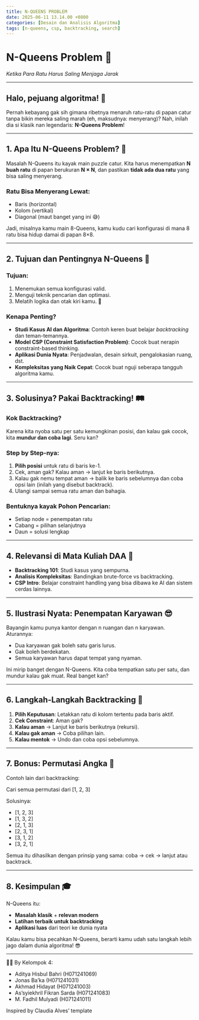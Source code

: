 ```yaml
---
title: N-QUEENS PROBLEM
date: 2025-06-11 13.14.00 +0800
categories: [Desain dan Analisis Algoritma]
tags: [n-queens, csp, backtracking, search]
---
```


# N-Queens Problem 👑  
*Ketika Para Ratu Harus Saling Menjaga Jarak*

---

## Halo, pejuang algoritma! 🚀  
Pernah kebayang gak sih gimana ribetnya menaruh ratu-ratu di papan catur tanpa bikin mereka saling marah (eh, maksudnya: menyerang)? Nah, inilah dia si klasik nan legendaris: **N-Queens Problem**!

---

## 1. Apa Itu N-Queens Problem? 🤔  
Masalah N-Queens itu kayak main puzzle catur. Kita harus menempatkan **N buah ratu** di papan berukuran **N × N**, dan pastikan **tidak ada dua ratu** yang bisa saling menyerang.

### Ratu Bisa Menyerang Lewat:
- Baris (horizontal)
- Kolom (vertikal)
- Diagonal (maut banget yang ini 😅)

Jadi, misalnya kamu main 8-Queens, kamu kudu cari konfigurasi di mana 8 ratu bisa hidup damai di papan 8×8.

---

## 2. Tujuan dan Pentingnya N-Queens 🎯  
### Tujuan:
1. Menemukan semua konfigurasi valid.
2. Menguji teknik pencarian dan optimasi.
3. Melatih logika dan otak kiri kamu. 🧠

### Kenapa Penting?
- **Studi Kasus AI dan Algoritma**: Contoh keren buat belajar *backtracking* dan teman-temannya.
- **Model CSP (Constraint Satisfaction Problem)**: Cocok buat nerapin constraint-based thinking.
- **Aplikasi Dunia Nyata**: Penjadwalan, desain sirkuit, pengalokasian ruang, dst.
- **Kompleksitas yang Naik Cepat**: Cocok buat nguji seberapa tangguh algoritma kamu.

---

## 3. Solusinya? Pakai Backtracking! 🛤️  
### Kok Backtracking?
Karena kita nyoba satu per satu kemungkinan posisi, dan kalau gak cocok, kita **mundur dan coba lagi**. Seru kan?

### Step by Step-nya:
1. **Pilih posisi** untuk ratu di baris ke-1.
2. Cek, aman gak? Kalau aman → lanjut ke baris berikutnya.
3. Kalau gak nemu tempat aman → balik ke baris sebelumnya dan coba opsi lain (inilah yang disebut backtrack).
4. Ulangi sampai semua ratu aman dan bahagia.

### Bentuknya kayak Pohon Pencarian:
- Setiap node = penempatan ratu
- Cabang = pilihan selanjutnya
- Daun = solusi lengkap

---

## 4. Relevansi di Mata Kuliah DAA 📘  
- **Backtracking 101**: Studi kasus yang sempurna.
- **Analisis Kompleksitas**: Bandingkan brute-force vs backtracking.
- **CSP Intro**: Belajar constraint handling yang bisa dibawa ke AI dan sistem cerdas lainnya.

---

## 5. Ilustrasi Nyata: Penempatan Karyawan 😎  
Bayangin kamu punya kantor dengan n ruangan dan n karyawan. Aturannya:
- Dua karyawan gak boleh satu garis lurus.
- Gak boleh berdekatan.
- Semua karyawan harus dapat tempat yang nyaman.

Ini mirip banget dengan N-Queens. Kita coba tempatkan satu per satu, dan mundur kalau gak muat. Real banget kan?

---

## 6. Langkah-Langkah Backtracking 🚶  
1. **Pilih Keputusan**: Letakkan ratu di kolom tertentu pada baris aktif.
2. **Cek Constraint**: Aman gak?
3. **Kalau aman** → Lanjut ke baris berikutnya (rekursi).
4. **Kalau gak aman** → Coba pilihan lain.
5. **Kalau mentok** → Undo dan coba opsi sebelumnya.

---

## 7. Bonus: Permutasi Angka 🔢  
Contoh lain dari backtracking:

Cari semua permutasi dari [1, 2, 3]

Solusinya:
- [1, 2, 3]
- [1, 3, 2]
- [2, 1, 3]
- [2, 3, 1]
- [3, 1, 2]
- [3, 2, 1]

Semua itu dihasilkan dengan prinsip yang sama: coba → cek → lanjut atau backtrack.

---

## 8. Kesimpulan 🎓  
N-Queens itu:
- **Masalah klasik** + **relevan modern**
- **Latihan terbaik untuk backtracking**
- **Aplikasi luas** dari teori ke dunia nyata

Kalau kamu bisa pecahkan N-Queens, berarti kamu udah satu langkah lebih jago dalam dunia algoritma! 😎

---

👩‍💻 By Kelompok 4:
- Aditya Hisbul Bahri (H071241069)  
- Jonas Ba’ka (H071241031)  
- Akhmad Hidayat (H071241003)  
- As’syiekhril Fikran Sarda (H071241083)  
- M. Fadhil Mulyadi (H071241011)  

Inspired by Claudia Alves’ template

